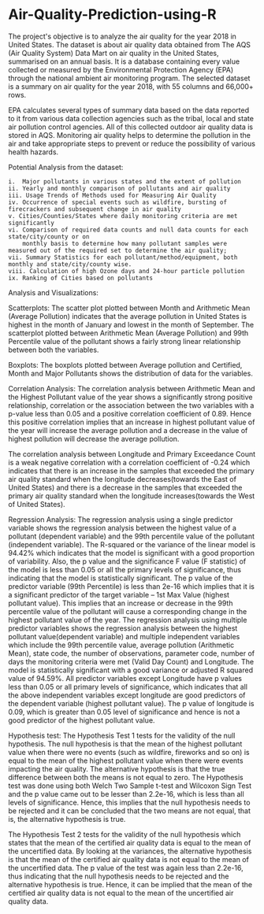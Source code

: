 # Air-Quality-Prediction-using-R

The project's objective is to analyze the  air quality for the year 2018  in United States. 
The dataset is about air quality data obtained from The AQS (Air Quality System) Data Mart  on air quality in the United States, summarised on an annual basis.
It is a database containing every value collected or measured by the Environmental Protection Agency (EPA) through the national ambient air monitoring program. 
The selected dataset is a summary on air quality for the year 2018, with 55 columns and 66,000+ rows. 

EPA calculates several types of summary data based on the data reported to it from various data collection agencies such as the tribal, local and state air 
pollution control agencies. All of this collected outdoor air quality data is stored in AQS. Monitoring air quality helps to determine the pollution in the
air and take appropriate steps to prevent or reduce the possibility of various health hazards.

Potential Analysis from the dataset: 

    i.  Major pollutants in various states and the extent of pollution
    ii. Yearly and monthly comparison of pollutants and air quality
    iii. Usage Trends of Methods used for Measuring Air Quality
    iv. Occurrence of special events such as wildfire, bursting of firecrackers and subsequent change in air quality
    v. Cities/Counties/States where daily monitoring criteria are met significantly
    vi. Comparison of required data counts and null data counts for each state/city/county or on
        monthly basis to determine how many pollutant samples were measured out of the required set to determine the air quality;
    vii. Summary Statistics for each pollutant/method/equipment, both monthly and state/city/county wise.
    viii. Calculation of high Ozone days and 24-hour particle pollution
    ix. Ranking of Cities based on pollutants
    

Analysis and Visualizations:

Scatterplots: 
The scatter plot plotted between Month and Arithmetic Mean (Average
Pollution) indicates that the average pollution in United States is highest in the month
of January and lowest in the month of September.
The scatterplot plotted between Arithmetic Mean (Average Pollution) and 99th
Percentile value of the pollutant shows a fairly strong linear relationship between both
the variables.

Boxplots: 
The boxplots plotted between Average pollution and Certified, Month and
Major Pollutants shows the distribution of data for the variables.

Correlation Analysis: 
The correlation analysis between Arithmetic Mean and the
Highest Pollutant value of the year shows a significantly strong positive relationship,
correlation or the association between the two variables with a p-value less than 0.05
and a positive correlation coefficient of 0.89. Hence this positive correlation implies
that an increase in highest pollutant value of the year will increase the average
pollution and a decrease in the value of highest pollution will decrease the average
pollution.

The correlation analysis between Longitude and Primary Exceedance Count is a weak
negative correlation with a correlation coefficient of -0.24 which indicates that there is
an increase in the samples that exceeded the primary air quality standard when the
longitude decreases(towards the East of United States) and there is a decrease in the
samples that exceeded the primary air quality standard when the longitude
increases(towards the West of United States).


Regression Analysis: 
The regression analysis using a single predictor variable shows the
regression analysis between the highest value of a pollutant (dependent variable) and
the 99th percentile value of the pollutant (independent variable). The R-squared or the
variance of the linear model is 94.42% which indicates that the model is significant
with a good proportion of variability. Also, the p value and the significance F value (F
statistic) of the model is less than 0.05 or all the primary levels of significance, thus
indicating that the model is statistically significant. The p value of the predictor
variable (99th Percentile) is less than 2e-16 which implies that it is a significant
predictor of the target variable – 1st Max Value (highest pollutant value). This implies
that an increase or decrease in the 99th percentile value of the pollutant will cause a
corresponding change in the highest pollutant value of the year.
The regression analysis using multiple predictor variables shows the regression
analysis between the highest pollutant value(dependent variable) and multiple
independent variables which include the 99th percentile value, average pollution
(Arithmetic Mean), state code, the number of observations, parameter code, number
of days the monitoring criteria were met (Valid Day Count) and Longitude. The model
is statistically significant with a good variance or adjusted R squared value of 94.59%.
All predictor variables except Longitude have p values less than 0.05 or all primary
levels of significance, which indicates that all the above independent variables except
longitude are good predictors of the dependent variable (highest pollutant value). The
p value of longitude is 0.09, which is greater than 0.05 level of significance and hence
is not a good predictor of the highest pollutant value.


Hypothesis test:
The Hypothesis Test 1 tests for the validity of the null hypothesis. The
null hypothesis is that the mean of the highest pollutant value when there were no
events (such as wildfire, fireworks and so on) is equal to the mean of the highest
pollutant value when there were events impacting the air quality. The alternative
hypothesis is that the true difference between both the means is not equal to zero.
The Hypothesis test was done using both Welch Two Sample t-test and Wilcoxon Sign
Test and the p value came out to be lesser than 2.2e-16, which is less than all levels of
significance. Hence, this implies that the null hypothesis needs to be rejected and it
can be concluded that the two means are not equal, that is, the alternative hypothesis
is true.

The Hypothesis Test 2 tests for the validity of the null hypothesis which states that the
mean of the certified air quality data is equal to the mean of the uncertified data. By
looking at the variances, the alternative hypothesis is that the mean of the certified air
quality data is not equal to the mean of the uncertified data. The p value of the test
was again less than 2.2e-16, thus indicating that the null hypothesis needs to be
rejected and the alternative hypothesis is true. Hence, it can be implied that the mean
of the certified air quality data is not equal to the mean of the uncertified air quality
data.
